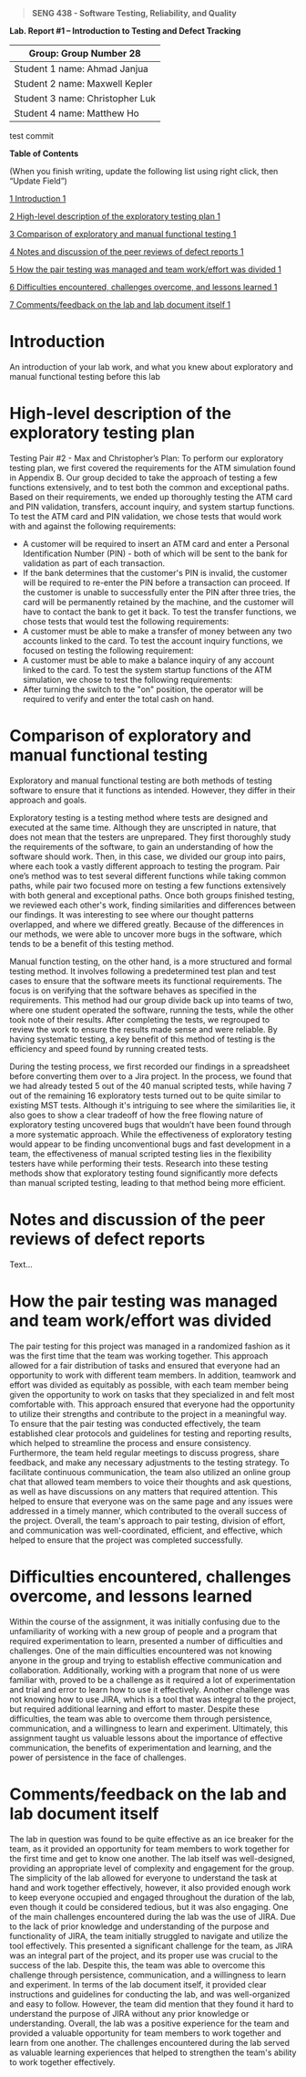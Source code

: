 >   **SENG 438 - Software Testing, Reliability, and Quality**

**Lab. Report \#1 – Introduction to Testing and Defect Tracking**

| Group: Group Number   28  |
|-----------------|
| Student 1 name:   Ahmad Janjua        |   
| Student 2 name:   Maxwell Kepler      |   
| Student 3 name:   Christopher Luk     |   
| Student 4 name:   Matthew Ho          |  
test commit


**Table of Contents**

(When you finish writing, update the following list using right click, then
“Update Field”)

[1 Introduction	1](#introduction)

[2 High-level description of the exploratory testing plan	1](#high-level-description-of-the-exploratory-testing-plan)

[3 Comparison of exploratory and manual functional testing	1](#comparison-of-exploratory-and-manual-functional-testing)

[4 Notes and discussion of the peer reviews of defect reports	1](#notes-and-discussion-of-the-peer-reviews-of-defect-reports)

[5 How the pair testing was managed and team work/effort was
divided	1](#how-the-pair-testing-was-managed-and-team-workeffort-was-divided)

[6 Difficulties encountered, challenges overcome, and lessons
learned	1](#difficulties-encountered-challenges-overcome-and-lessons-learned)

[7 Comments/feedback on the lab and lab document itself	1](#commentsfeedback-on-the-lab-and-lab-document-itself)

# Introduction

An introduction of your lab work, and what you knew about exploratory and manual
functional testing before this lab

# High-level description of the exploratory testing plan

Testing Pair #2 - Max and Christopher’s Plan: To perform our exploratory testing plan, we first covered the requirements for the ATM simulation found in Appendix B. Our group decided to take the approach of testing a few functions extensively, and to test both the common and exceptional paths. Based on their requirements, we ended up thoroughly testing the ATM card and PIN validation, transfers, account inquiry, and system startup functions.
To test the ATM card and PIN validation, we chose tests that would work with and against the following requirements:
- A customer will be required to insert an ATM card and enter a Personal Identification Number (PIN) - both of which will be sent to the bank for validation as part of each transaction.
- If the bank determines that the customer's PIN is invalid, the customer will be required to re-enter the PIN before a transaction can proceed. If the customer is unable to successfully enter the PIN after three tries, the card will be permanently retained by the machine, and the customer will have to contact the bank to get it back.
To test the transfer functions, we chose tests that would test the following requirements:
- A customer must be able to make a transfer of money between any two accounts linked to the card.
To test the account inquiry functions, we focused on testing the following requirement:
- A customer must be able to make a balance inquiry of any account linked to the card.
To test the system startup functions of the ATM simulation, we chose to test the following requirements:
- After turning the switch to the "on" position, the operator will be required to verify and enter the total cash on hand.


# Comparison of exploratory and manual functional testing

Exploratory and manual functional testing are both methods of testing software to ensure that it functions as intended. However, they differ in their approach and goals.

Exploratory testing is a testing method where tests are designed and executed at the same time. Although they are unscripted in nature, that does not mean that the testers are unprepared. They first thoroughly study the requirements of the software, to gain an understanding of how the software should work. Then, in this case, we divided our group into pairs, where each took a vastly different approach to testing the program. Pair one’s method was to test several different functions while taking common paths, while pair two focused more on testing a few functions extensively with both general and exceptional paths. Once both groups finished testing, we reviewed each other's work, finding similarities and differences between our findings. It was interesting to see where our thought patterns overlapped, and where we differed greatly. Because of the differences in our methods, we were able to uncover more bugs in the software, which tends to be a benefit of this testing method. 

Manual function testing, on the other hand, is a more structured and formal testing method. It involves following a predetermined test plan and test cases to ensure that the software meets its functional requirements. The focus is on verifying that the software behaves as specified in the requirements. This method had our group divide back up into teams of two, where one student operated the software, running the tests, while the other took note of their results. After completing the tests, we regrouped to review the work to ensure the results made sense and were reliable. By having systematic testing, a key benefit of this method of testing is the efficiency and speed found by running created tests. 

During the testing process, we first recorded our findings in a spreadsheet before converting them over to a Jira project. In the process, we found that we had already tested 5 out of the 40 manual scripted tests, while having 7 out of the remaining 16 exploratory tests turned out to be quite similar to existing MST tests. Although it's intriguing to see where the similarities lie, it also goes to show a clear tradeoff of how the free flowing nature of exploratory testing uncovered bugs that wouldn’t have been found through a more systematic approach. While the effectiveness of exploratory testing would appear to be finding unconventional bugs and fast development in a team, the effectiveness of manual scripted testing lies in the flexibility testers have while performing their tests. Research into these testing methods show that exploratory testing found significantly more defects than manual scripted testing, leading to that method being more efficient.

# Notes and discussion of the peer reviews of defect reports

Text…

# How the pair testing was managed and team work/effort was divided 

The pair testing for this project was managed in a randomized fashion as it was the first time that the team was working together. This approach allowed for a fair distribution of tasks and ensured that everyone had an opportunity to work with different team members. In addition, teamwork and effort was divided as equitably as possible, with each team member being given the opportunity to work on tasks that they specialized in and felt most comfortable with. This approach ensured that everyone had the opportunity to utilize their strengths and contribute to the project in a meaningful way. To ensure that the pair testing was conducted effectively, the team established clear protocols and guidelines for testing and reporting results, which helped to streamline the process and ensure consistency. Furthermore, the team held regular meetings to discuss progress, share feedback, and make any necessary adjustments to the testing strategy. To facilitate continuous communication, the team also utilized an online group chat that allowed team members to voice their thoughts and ask questions, as well as have discussions on any matters that required attention. This helped to ensure that everyone was on the same page and any issues were addressed in a timely manner, which contributed to the overall success of the project. Overall, the team's approach to pair testing, division of effort, and communication was well-coordinated, efficient, and effective, which helped to ensure that the project was completed successfully.

# Difficulties encountered, challenges overcome, and lessons learned

Within the course of the assignment, it was initially confusing due to the unfamiliarity of working with a new group of people and a program that required experimentation to learn, presented a number of difficulties and challenges. One of the main difficulties encountered was not knowing anyone in the group and trying to establish effective communication and collaboration. Additionally, working with a program that none of us were familiar with, proved to be a challenge as it required a lot of experimentation and trial and error to learn how to use it effectively. Another challenge was not knowing how to use JIRA, which is a tool that was integral to the project, but required additional learning and effort to master. Despite these difficulties, the team was able to overcome them through persistence, communication, and a willingness to learn and experiment. Ultimately, this assignment taught us valuable lessons about the importance of effective communication, the benefits of experimentation and learning, and the power of persistence in the face of challenges.

# Comments/feedback on the lab and lab document itself

The lab in question was found to be quite effective as an ice breaker for the team, as it provided an opportunity for team members to work together for the first time and get to know one another. The lab itself was well-designed, providing an appropriate level of complexity and engagement for the group. The simplicity of the lab allowed for everyone to understand the task at hand and work together effectively, however, it also provided enough work to keep everyone occupied and engaged throughout the duration of the lab, even though it could be considered tedious, but it was also engaging.
One of the main challenges encountered during the lab was the use of JIRA. Due to the lack of prior knowledge and understanding of the purpose and functionality of JIRA, the team initially struggled to navigate and utilize the tool effectively. This presented a significant challenge for the team, as JIRA was an integral part of the project, and its proper use was crucial to the success of the lab. Despite this, the team was able to overcome this challenge through persistence, communication, and a willingness to learn and experiment.
In terms of the lab document itself, it provided clear instructions and guidelines for conducting the lab, and was well-organized and easy to follow. However, the team did mention that they found it hard to understand the purpose of JIRA without any prior knowledge or understanding.
Overall, the lab was a positive experience for the team and provided a valuable opportunity for team members to work together and learn from one another. The challenges encountered during the lab served as valuable learning experiences that helped to strengthen the team's ability to work together effectively.

